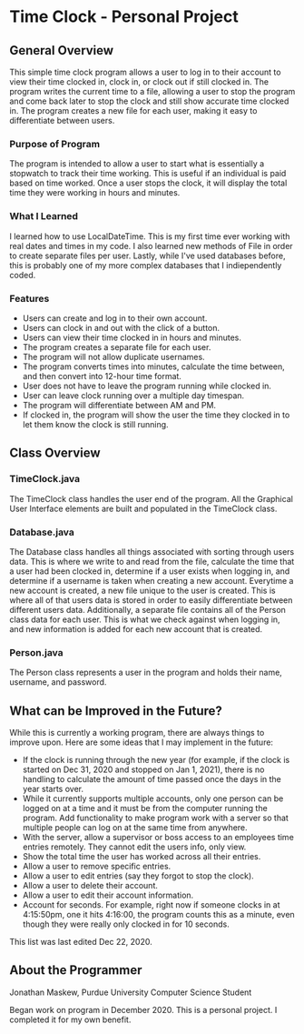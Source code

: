 # Time Clock - Personal Project

## General Overview
This simple time clock program allows a user to log in to their account to view their time clocked in, clock in, or clock out if still clocked in. The program writes the current time to a file, allowing a user to stop the program and come back later to stop the clock and still show accurate time clocked in. The program creates a new file for each user, making it easy to differentiate between users.

### Purpose of Program
The program is intended to allow a user to start what is essentially a stopwatch to track their time working. This is useful if an individual is paid based on time worked. Once a user stops the clock, it will display the total time they were working in hours and minutes.

### What I Learned
I learned how to use LocalDateTime. This is my first time ever working with real dates and times in my code. I also learned new methods of File in order to create separate files per user. Lastly, while I've used databases before, this is probably one of my more complex databases that I indiependently coded.

### Features
- Users can create and log in to their own account.
- Users can clock in and out with the click of a button.
- Users can view their time clocked in in hours and minutes.
- The program creates a separate file for each user.
- The program will not allow duplicate usernames.
- The program converts times into minutes, calculate the time between, and then convert into 12-hour time format.
- User does not have to leave the program running while clocked in.
- User can leave clock running over a multiple day timespan.
- The program will differentiate between AM and PM.
- If clocked in, the program will show the user the time they clocked in to let them know the clock is still running.

## Class Overview
### TimeClock.java
The TimeClock class handles the user end of the program. All the Graphical User Interface elements are built and populated in the TimeClock class.

### Database.java
The Database class handles all things associated with sorting through users data. This is where we write to and read from the file, calculate the time that a user had been clocked in, determine if a user exists when logging in, and determine if a username is taken when creating a new account. Everytime a new account is created, a new file unique to the user is created. This is where all of that users data is stored in order to easily differentiate between different users data. Additionally, a separate file contains all of the Person class data for each user. This is what we check against when logging in, and new information is added for each new account that is created.

### Person.java
The Person class represents a user in the program and holds their name, username, and password.

## What can be Improved in the Future?
While this is currently a working program, there are always things to improve upon. Here are some ideas that I may implement in the future:
- If the clock is running through the new year (for example, if the clock is started on Dec 31, 2020 and stopped on Jan 1, 2021), there is no handling to calculate the amount of time passed once the days in the year starts over.
- While it currently supports multiple accounts, only one person can be logged on at a time and it must be from the computer running the program. Add functionality to make program work with a server so that multiple people can log on at the same time from anywhere.
- With the server, allow a supervisor or boss access to an employees time entries remotely. They cannot edit the users info, only view.
- Show the total time the user has worked across all their entries.
- Allow a user to remove specific entries.
- Allow a user to edit entries (say they forgot to stop the clock).
- Allow a user to delete their account.
- Allow a user to edit their account information.
- Account for seconds. For example, right now if someone clocks in at 4:15:50pm, one it hits 4:16:00, the program counts this as a minute, even though they were really only clocked in for 10 seconds.

This list was last edited Dec 22, 2020.

## About the Programmer
Jonathan Maskew, Purdue University Computer Science Student

Began work on program in December 2020. This is a personal project. I completed it for my own benefit.
